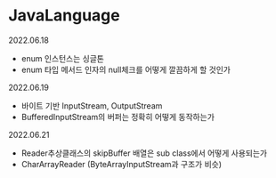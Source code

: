 # JavaLanguage

2022.06.18
- enum 인스턴스는 싱글톤
- enum 타입 메서드 인자의 null체크를 어떻게 깔끔하게 할 것인가

2022.06.19
- 바이트 기반 InputStream, OutputStream 
- BufferedInputStream의 버퍼는 정확히 어떻게 동작하는가

2022.06.21
- Reader추상클래스의 skipBuffer 배열은 sub class에서 어떻게 사용되는가
- CharArrayReader (ByteArrayInputStream과 구조가 비슷)
